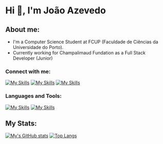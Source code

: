 # Hi 👋, I'm João Azevedo

## About me:
- I'm a Computer Science Student at FCUP (Faculdade de Ciências da Universidade do Porto).
- Currently working for Champalimaud Fundation as a Full Stack Developer (Junior)

### Connect with me:
[![My Skills](https://skillicons.dev/icons?i=instagram)](https://www.instagram.com/azevedo76_/)
[![My Skills](https://skillicons.dev/icons?i=twitter)]()
[![My Skills](https://skillicons.dev/icons?i=linkedin)]()

### Languages and Tools:
[![My Skills](https://skillicons.dev/icons?i=js,html,css,bootstrap)]()
[![My Skills](https://skillicons.dev/icons?i=c,cpp,cs,haskell,java,bash)]()

## My Stats:

[![My's GitHub stats](https://github-readme-stats.vercel.app/api?username=Azeved00&show_icons=true&theme=dark&count_private=true)](https://github.com/anuraghazra/github-readme-stats)
[![Top Langs](https://github-readme-stats.vercel.app/api/top-langs/?username=Azeved00&layout=compact&theme=dark)](https://github.com/anuraghazra/github-readme-stats)

